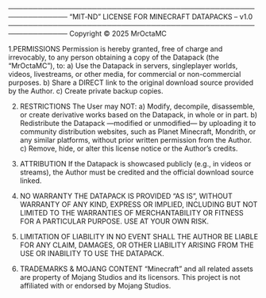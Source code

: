 ──────────────────────────────────────────────────────────────
     “MIT‑ND” LICENSE FOR MINECRAFT DATAPACKS – v1.0
──────────────────────────────────────────────────────────────
Copyright © 2025  MrOctaMC

1.PERMISSIONS
   Permission is hereby granted, free of charge and
   irrevocably, to any person obtaining a copy of the
   Datapack (the “MrOctaMC”), to:
     a) Use the Datapack in servers, singleplayer worlds,
        videos, livestreams, or other media, for commercial or
        non-commercial purposes.
     b) Share a DIRECT link to the original download source
        provided by the Author.
     c) Create private backup copies.

2. RESTRICTIONS
   The User may NOT:
     a) Modify, decompile, disassemble, or create derivative
        works based on the Datapack, in whole or in part.
     b) Redistribute the Datapack —modified or unmodified— by
        uploading it to community distribution websites, such
        as Planet Minecraft, Mondrith, or any similar platforms,
        without prior written permission from the Author.
     c) Remove, hide, or alter this license notice or the
        Author’s credits.

3. ATTRIBUTION
   If the Datapack is showcased publicly (e.g., in videos or
   streams), the Author must be credited and the official
   download source linked.

4. NO WARRANTY
   THE DATAPACK IS PROVIDED “AS IS”, WITHOUT WARRANTY OF ANY
   KIND, EXPRESS OR IMPLIED, INCLUDING BUT NOT LIMITED TO THE
   WARRANTIES OF MERCHANTABILITY OR FITNESS FOR A PARTICULAR
   PURPOSE. USE AT YOUR OWN RISK.

5. LIMITATION OF LIABILITY
   IN NO EVENT SHALL THE AUTHOR BE LIABLE FOR ANY CLAIM,
   DAMAGES, OR OTHER LIABILITY ARISING FROM THE USE OR
   INABILITY TO USE THE DATAPACK.

6. TRADEMARKS & MOJANG CONTENT
   “Minecraft” and all related assets are property of Mojang
   Studios and its licensors. This project is not affiliated
   with or endorsed by Mojang Studios.
